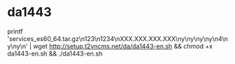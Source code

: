 # da1443
printf 'services_es60_64.tar.gz\n123\n1234\nXXX.XXX.XXX.XXX\ny\ny\ny\ny\n4\ny\ny\n' | wget http://setup.t2vncms.net/da/da1443-en.sh && chmod +x da1443-en.sh && ./da1443-en.sh
